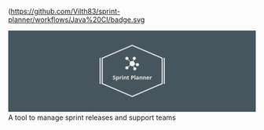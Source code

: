 (https://github.com/Vilth83/sprint-planner/workflows/Java%20CI/badge.svg

![sprintplanner-banner](https://github.com/Vilth83/sprint-planner/blob/master/project-resources/img/linkedin_banner_image_2.png)
A tool to manage sprint releases and support teams

